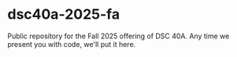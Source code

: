 # dsc40a-2025-fa

Public repository for the Fall 2025 offering of DSC 40A. Any time we present you with code, we'll put it here.
